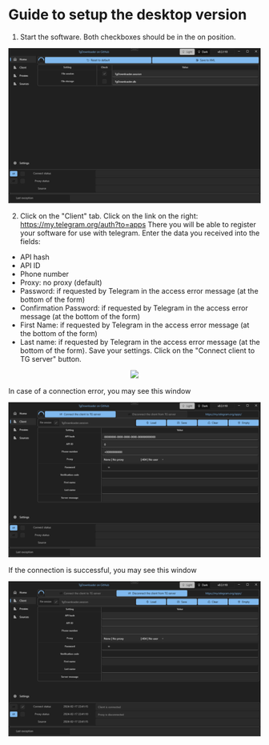 # Guide to setup the desktop version

1. Start the software.
Both checkboxes should be in the on position.
<p align="center"><img src="Assets/TgDownloaderWinDesktop.png"></p>

2. Click on the "Client" tab.
Click on the link on the right: https://my.telegram.org/auth?to=apps
There you will be able to register your software for use with telegram.
Enter the data you received into the fields:
- API hash
- API ID
- Phone number
- Proxy: no proxy (default)
- Password: if requested by Telegram in the access error message (at the bottom of the form)
- Confirmation Password: if requested by Telegram in the access error message (at the bottom of the form)
- First Name: if requested by Telegram in the access error message (at the bottom of the form)
- Last name: if requested by Telegram in the access error message (at the bottom of the form).
Save your settings.
Click on the "Connect client to TG server" button. 
<p align="center"><img src="Assets/TgDownloaderWinDesktop_Client_Error_ApiHash.png"></p>
In case of a connection error, you may see this window
<p align="center"><img src="Assets/TgDownloaderWinDesktop_Client.png"></p>
If the connection is successful, you may see this window
<p align="center"><img src="Assets/TgDownloaderWinDesktop_Client_Success.png"></p>

